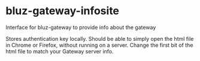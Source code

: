 # bluz-gateway-infosite
Interface for bluz-gateway to provide info about the gateway


Stores authentication key locally.  Should be able to simply open the html file in Chrome or Firefox, without running on a server.  Change the first bit of the html file to match your Gateway server info.
